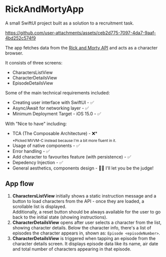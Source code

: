 # RickAndMortyApp

A small SwiftUI project built as a solution to a recruitment task.

https://github.com/user-attachments/assets/ceb2d775-7097-4da7-9aaf-4bd252c574f9

The app fetches data from the [Rick and Morty API](https://rickandmortyapi.com/) and acts as a character browser.

It consists of three screens:
- CharactersListView
- CharacterDetailsView
- EpisodeDetailsView

Some of the main technical requirements included:
- Creating user interface with SwiftUI - ✅
- Async/Await for networking layer - ✅
- Minimum Deployment Target - iOS 15.0 - ✅

With "Nice to have" including:
- TCA (The Composable Architecture) - ❌*  
<sub>*Picked MVVM-C instead because I'm a bit more fluent in it.</sub>
- Usage of native components - ✅
- Error handling - ✅
- Add character to favourites feature (with persistence) - ✅
- Depedency Injection - ✅
- General aesthetics, components design - 🤷‍♂️ I'll let you be the judge!

## App flow

1. **CharactersListView** initially shows a static instruction message and a button to load characters from the API - once they are loaded, a scrollable list is displayed.  
Additionally, a reset button should be always available for the user to go back to the initial state (showing instructions).
2. **CharacterDetailsView** opens after user selects a character from the list, showing character details. 
Below the character info, there's a list of episodes the character appears in, shown as: `Episode <episodeNumber>`.
3. **CharacterDetailsView** is triggered when tapping an episode from the character details screen. It displays episode data like its name, air date and total number of characters appearing in that episode.
